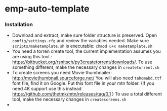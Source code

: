 # emp-auto-template

### Installation
* Download and extract, make sure folder structure is preserved. Open `config/settings.cfg` and review the variables needed. Make sure `scripts/maketemplate.sh` is executable: `chmod u+x maketemplate.sh`
* You need a torren create tool, the current implementation assumes you are using this tool : https://bitbucket.org/rsnitsch/py3createtorrent/downloads/. To use something different, make the necessary changes in `createtorrent.sh`
* To create screens you need Movie thumbnailer: http://moviethumbnail.sourceforge.net/ You will also need `tahomabd.ttf` font file, find it on Google. Put this font file in your mtn folder. (If you need 4K support use this instead https://github.com/thetmk/mtn/releases/tag/0.1 ) To use a total different tool, make the necessary changes in `createscreens.sh`
*
